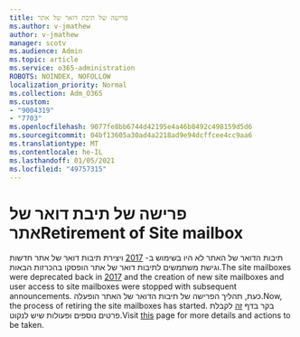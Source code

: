 ```yaml
---
title: פרישה של תיבת דואר של אתר
ms.author: v-jmathew
author: v-jmathew
manager: scotv
ms.audience: Admin
ms.topic: article
ms.service: o365-administration
ROBOTS: NOINDEX, NOFOLLOW
localization_priority: Normal
ms.collection: Adm_O365
ms.custom:
- "9004319"
- "7703"
ms.openlocfilehash: 9077fe8bb6744d42195e4a46b8492c498159d5d6
ms.sourcegitcommit: 04bf13605a30ad4a2218ad9e94dcffcee4cc9aa6
ms.translationtype: MT
ms.contentlocale: he-IL
ms.lasthandoff: 01/05/2021
ms.locfileid: "49757315"
---
```

# <a name="retirement-of-site-mailbox"></a><span data-ttu-id="ffb11-102">פרישה של תיבת דואר של אתר</span><span class="sxs-lookup"><span data-stu-id="ffb11-102">Retirement of Site mailbox</span></span>

<span data-ttu-id="ffb11-103">תיבות הדואר של האתר לא היו בשימוש ב- [2017](https://techcommunity.microsoft.com/t5/microsoft-sharepoint-blog/deprecation-of-site-mailboxes/ba-p/93028) ויצירת תיבות דואר של אתר חדשות וגישת משתמשים לתיבות דואר של אתר הופסקו בהכרזות הבאות.</span><span class="sxs-lookup"><span data-stu-id="ffb11-103">The site mailboxes were deprecated back in [2017](https://techcommunity.microsoft.com/t5/microsoft-sharepoint-blog/deprecation-of-site-mailboxes/ba-p/93028) and the creation of new site mailboxes and user access to site mailboxes were stopped with subsequent announcements.</span></span> <span data-ttu-id="ffb11-104">כעת, תהליך הפרישה של תיבות הדואר של האתר הופעלה.</span><span class="sxs-lookup"><span data-stu-id="ffb11-104">Now, the process of retiring the site mailboxes has started.</span></span> <span data-ttu-id="ffb11-105">בקר בדף [זה](https://aka.ms/SiteMailboxRetirement) לקבלת פרטים נוספים ופעולות שיש לנקוט.</span><span class="sxs-lookup"><span data-stu-id="ffb11-105">Visit [this](https://aka.ms/SiteMailboxRetirement) page for more details and actions to be taken.</span></span>
